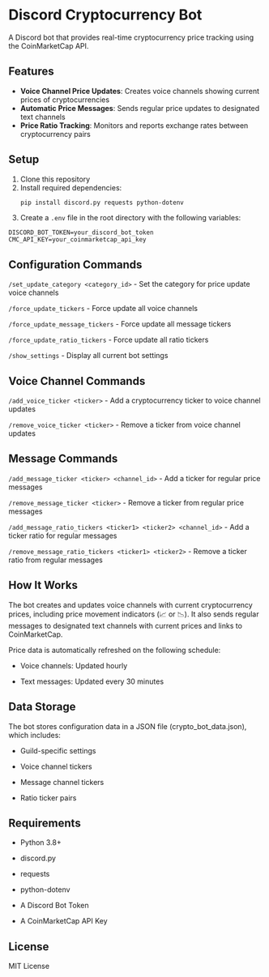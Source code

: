 # Discord Cryptocurrency Bot

A Discord bot that provides real-time cryptocurrency price tracking using the CoinMarketCap API.

## Features

- **Voice Channel Price Updates**: Creates voice channels showing current prices of cryptocurrencies
- **Automatic Price Messages**: Sends regular price updates to designated text channels
- **Price Ratio Tracking**: Monitors and reports exchange rates between cryptocurrency pairs

## Setup

1. Clone this repository
2. Install required dependencies:
   ```bash
   pip install discord.py requests python-dotenv

3. Create a `.env` file in the root directory with the following variables:

```
DISCORD_BOT_TOKEN=your_discord_bot_token
CMC_API_KEY=your_coinmarketcap_api_key
```

## Configuration Commands

`/set_update_category <category_id>` - Set the category for price update voice channels

`/force_update_tickers` - Force update all voice channels

`/force_update_message_tickers` - Force update all message tickers

`/force_update_ratio_tickers` - Force update all ratio tickers

`/show_settings` - Display all current bot settings

## Voice Channel Commands
`/add_voice_ticker <ticker>` - Add a cryptocurrency ticker to voice channel updates

`/remove_voice_ticker <ticker>` - Remove a ticker from voice channel updates

## Message Commands
`/add_message_ticker <ticker> <channel_id>` - Add a ticker for regular price messages

`/remove_message_ticker <ticker>` - Remove a ticker from regular price messages

`/add_message_ratio_tickers <ticker1> <ticker2> <channel_id>` - Add a ticker ratio for regular messages

`/remove_message_ratio_tickers <ticker1> <ticker2>` - Remove a ticker ratio from regular messages

## How It Works
The bot creates and updates voice channels with current cryptocurrency prices, including price movement indicators (📈 or 📉). It also sends regular messages to designated text channels with current prices and links to CoinMarketCap.

Price data is automatically refreshed on the following schedule:

- Voice channels: Updated hourly

- Text messages: Updated every 30 minutes

## Data Storage
The bot stores configuration data in a JSON file (crypto_bot_data.json), which includes:

- Guild-specific settings

- Voice channel tickers

- Message channel tickers

- Ratio ticker pairs

## Requirements
- Python 3.8+

- discord.py

- requests

- python-dotenv

- A Discord Bot Token

- A CoinMarketCap API Key

## License
MIT License

